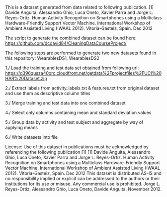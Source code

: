 This is a dataset generated from data related to following publication.
[1] Davide Anguita, Alessandro Ghio, Luca Oneto, Xavier Parra and Jorge L. Reyes-Ortiz. Human Activity Recognition on Smartphones using a Multiclass Hardware-Friendly Support Vector Machine. International Workshop of Ambient Assisted Living (IWAAL 2012). Vitoria-Gasteiz, Spain. Dec 2012

The script to generate the combined dataset can be found here: 
https://github.com/dcdavid84/CleaningDataCourseProject/


The following steps are performed to generate two new datasets found in this repository: WearablesDS1, WearablesDS2

1./ Load the training and test data set obtained from following url: https://d396qusza40orc.cloudfront.net/getdata%2Fprojectfiles%2FUCI%20HAR%20Dataset.zip

2./ Extract labels from activity_labels.txt & features.txt from original dataset and use them as descriptive column titles

3./ Merge training and test data into one combined dataset 

4./ Select only columns containing mean and standard deviation values 

5./ Group data by activity and test subject and aggregate by way of applying means

6./ Write datasets into file



License:
Use of this dataset in publications must be acknowledged by referencing the following publication [1] 
[1] Davide Anguita, Alessandro Ghio, Luca Oneto, Xavier Parra and Jorge L. Reyes-Ortiz. Human Activity Recognition on Smartphones using a Multiclass Hardware-Friendly Support Vector Machine. International Workshop of Ambient Assisted Living (IWAAL 2012). Vitoria-Gasteiz, Spain. Dec 2012
This dataset is distributed AS-IS and no responsibility implied or explicit can be addressed to the authors or their institutions for its use or misuse. Any commercial use is prohibited.
Jorge L. Reyes-Ortiz, Alessandro Ghio, Luca Oneto, Davide Anguita. November 2012.
